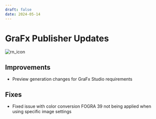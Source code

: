 ```yaml
---
draft: false
date: 2024-05-14
---
```


# GraFx Publisher Updates

![rn_icon](../../../../../assets/icon-GraFx-Publisher.svg)

<!-- more -->

## Improvements

- Preview generation changes for GraFx Studio requirements

## Fixes

- Fixed issue with color conversion FOGRA 39 not being applied when using specific image settings
